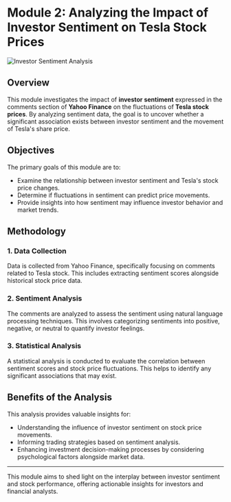 # Module 2: Analyzing the Impact of Investor Sentiment on Tesla Stock Prices

![Investor Sentiment Analysis](https://github.com/lukaszmacias01/CAS_UniBern_Applied_Data_Science/blob/master/MODULE2/Investor_Sentiment_Analysis.png) <!-- Update this link to the appropriate image if available -->

## Overview

This module investigates the impact of **investor sentiment** expressed in the comments section of **Yahoo Finance** on the fluctuations of **Tesla stock prices**. By analyzing sentiment data, the goal is to uncover whether a significant association exists between investor sentiment and the movement of Tesla's share price.

## Objectives

The primary goals of this module are to:
- Examine the relationship between investor sentiment and Tesla's stock price changes.
- Determine if fluctuations in sentiment can predict price movements.
- Provide insights into how sentiment may influence investor behavior and market trends.

## Methodology

### 1. Data Collection
Data is collected from Yahoo Finance, specifically focusing on comments related to Tesla stock. This includes extracting sentiment scores alongside historical stock price data.

### 2. Sentiment Analysis
The comments are analyzed to assess the sentiment using natural language processing techniques. This involves categorizing sentiments into positive, negative, or neutral to quantify investor feelings.

### 3. Statistical Analysis
A statistical analysis is conducted to evaluate the correlation between sentiment scores and stock price fluctuations. This helps to identify any significant associations that may exist.

## Benefits of the Analysis

This analysis provides valuable insights for:
- Understanding the influence of investor sentiment on stock price movements.
- Informing trading strategies based on sentiment analysis.
- Enhancing investment decision-making processes by considering psychological factors alongside market data.

---

This module aims to shed light on the interplay between investor sentiment and stock performance, offering actionable insights for investors and financial analysts.
